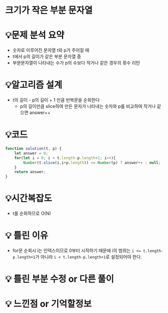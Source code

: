 # 크기가 작은 부분 문자열

# 💡**문제 분석 요약**

- 숫자로 이루어진 문자열 t와 p가 주어질 때
- t에서 p의 길이가 같은 부분 문자열 중
- 부분문자열이 나타내는 수가 p의 수보다 작거나 같은 경우의 횟수 리턴

# 💡**알고리즘 설계**

- t의 길이 - p의 길이 + 1 만큼 반복문을 순회한다
    - p의 길이만큼 slice하여 만든 문자가 나타내는 숫자와 p를 비교하여 작거나 같으면 answer++

# 💡코드

```jsx
function solution(t, p) {
    let answer = 0;
    for(let i = 0; i < t.length-p.length+1; i++){
        Number(t.slice(i,i+p.length)) <= Number(p) ? answer++ : null;
    }
    return answer;
}
```

# 💡시간복잡도

- t를 순회하므로 O(N)

# 💡 틀린 이유

- for문 순회시 i는 인덱스이므로 0부터 시작하기 때문에 i의 범위는 `i <= t.length-p.length+1`가 아니라 `i < t.length-p.length+1`로 설정되어야 한다.

# 💡 틀린 부분 수정 or 다른 풀이

# 💡 느낀점 or 기억할정보
